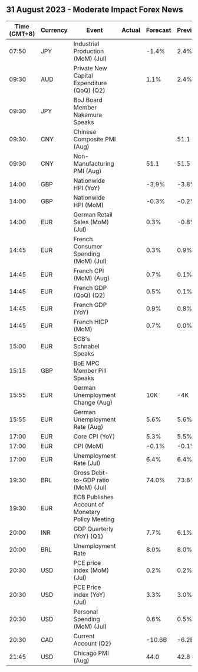 ## 31 August 2023 - Moderate Impact Forex News

| Time (GMT+8) | Currency | Event | Actual | Forecast | Previous |
|------|----------|-------|--------|----------|----------|
| 07:50 | JPY | Industrial Production (MoM) (Jul) |  | -1.4% | 2.4% |
| 09:30 | AUD | Private New Capital Expenditure (QoQ) (Q2) |  | 1.1% | 2.4% |
| 09:30 | JPY | BoJ Board Member Nakamura Speaks |  |  |  |
| 09:30 | CNY | Chinese Composite PMI (Aug) |  |  | 51.1 |
| 09:30 | CNY | Non-Manufacturing PMI (Aug) |  | 51.1 | 51.5 |
| 14:00 | GBP | Nationwide HPI (YoY) |  | -3.9% | -3.8% |
| 14:00 | GBP | Nationwide HPI (MoM) |  | -0.3% | -0.2% |
| 14:00 | EUR | German Retail Sales (MoM) (Jul) |  | 0.3% | -0.8% |
| 14:45 | EUR | French Consumer Spending (MoM) (Jul) |  | 0.3% | 0.9% |
| 14:45 | EUR | French CPI (MoM) (Aug) |  | 0.7% | 0.1% |
| 14:45 | EUR | French GDP (QoQ) (Q2) |  | 0.5% | 0.1% |
| 14:45 | EUR | French GDP (YoY) |  | 0.9% | 0.8% |
| 14:45 | EUR | French HICP (MoM) |  | 0.7% | 0.0% |
| 15:00 | EUR | ECB's Schnabel Speaks |  |  |  |
| 15:15 | GBP | BoE MPC Member Pill Speaks |  |  |  |
| 15:55 | EUR | German Unemployment Change (Aug) |  | 10K | -4K |
| 15:55 | EUR | German Unemployment Rate (Aug) |  | 5.6% | 5.6% |
| 17:00 | EUR | Core CPI (YoY) |  | 5.3% | 5.5% |
| 17:00 | EUR | CPI (MoM) |  | -0.1% | -0.1% |
| 17:00 | EUR | Unemployment Rate (Jul) |  | 6.4% | 6.4% |
| 19:30 | BRL | Gross Debt-to-GDP ratio (MoM) (Jul) |  | 74.0% | 73.6% |
| 19:30 | EUR | ECB Publishes Account of Monetary Policy Meeting |  |  |  |
| 20:00 | INR | GDP Quarterly (YoY) (Q1) |  | 7.7% | 6.1% |
| 20:00 | BRL | Unemployment Rate |  | 8.0% | 8.0% |
| 20:30 | USD | PCE price index (MoM) (Jul) |  | 0.2% | 0.2% |
| 20:30 | USD | PCE Price index (YoY) (Jul) |  | 3.3% | 3.0% |
| 20:30 | USD | Personal Spending (MoM) (Jul) |  | 0.6% | 0.5% |
| 20:30 | CAD | Current Account (Q2) |  | -10.6B | -6.2B |
| 21:45 | USD | Chicago PMI (Aug) |  | 44.0 | 42.8 |
